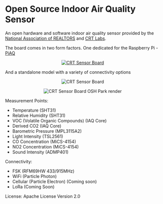 # Open Source Indoor Air Quality Sensor
An open hardware and software indoor air quality sensor provided by the [National Association of REALTORS](http://realtor.org) and [CRT Labs](https://crtlabs.org).

The board comes in two form factors. One dedicated for the Raspberry Pi - [PiAQ](http://piaq.io)

<p align="center">
  <a href="http://piaq.io"><img src="https://github.com/NationalAssociationOfRealtors/IndoorAirQualitySensor/blob/master/docs/images/images/preview-full-IMG_0117.png" alt="CRT Sensor Board"/></a>
</p>


And a standalone model with a variety of connectivity options
<p align="center">
  <img src="https://github.com/NationalAssociationOfRealtors/IndoorAirQualitySensor/blob/master/media/v0.3_prototype.jpg" alt="CRT Sensor Board"/>
</p>



<p align="center">
  <img src="https://github.com/NationalAssociationOfRealtors/IndoorAirQualitySensor/blob/master/media/sensor_board_v0.5.png" alt="CRT Sensor Board OSH Park render"/>
</p>

Measurement Points:

* Temperature (SHT31)
* Relative Humidity (SHT31)
* VOC (Volatile Organic Compounds) (IAQ Core)
* Derived CO2 (IAQ Core)
* Barometric Pressure (MPL3115A2)
* Light Intensity (TSL2561)
* CO Concentration (MiCS-4154)
* NO2 Concentration (MiCS-4154)
* Sound Intensity (ADMP401)

Connectivity:

* FSK (RFM69HW 433/915MHz)
* WiFi (Particle Photon)
* Cellular (Particle Electron) (Coming soon)
* LoRa (Coming Soon)

License:
Apache License Version 2.0
